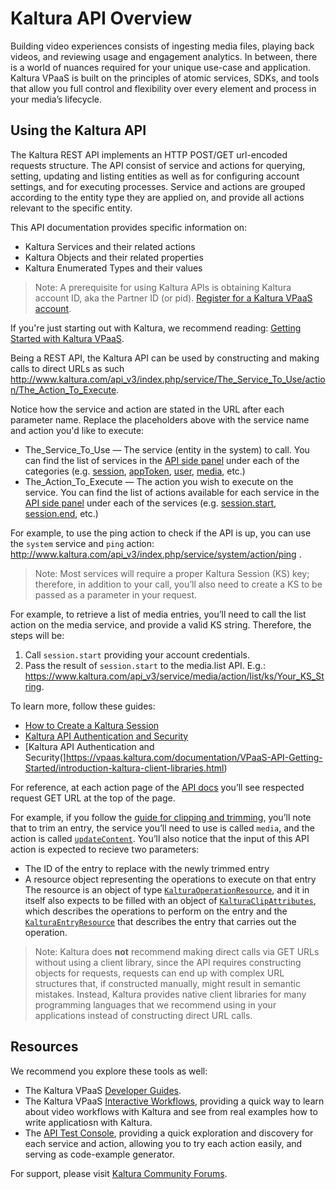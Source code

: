 # Kaltura API Overview  

Building video experiences consists of ingesting media files, playing back videos, and reviewing usage and engagement analytics. In between, there is a world of nuances required for your unique use-case and application. Kaltura VPaaS is built on the principles of atomic services, SDKs, and tools that allow you full control and flexibility over every element and process in your media’s lifecycle.

## Using the Kaltura API  

The Kaltura REST API implements an HTTP POST/GET url-encoded requests structure. The API consist of service and actions for querying, setting, updating and listing entities as well as for configuring account settings, and for executing processes. Service and actions are grouped according to the entity type they are applied on, and provide all actions relevant to the specific entity.

This API documentation provides specific information on:

* Kaltura Services and their related actions
* Kaltura Objects and their related properties
* Kaltura Enumerated Types and their values

> Note: A prerequisite for using Kaltura APIs is obtaining Kaltura account ID, aka the Partner ID (or pid).
[Register for a Kaltura VPaaS account](https://vpaas.kaltura.com/register.php?utm_source=developertools&utm_campaign=login&utm_medium=website).

If you're just starting out with Kaltura, we recommend reading: [Getting Started with Kaltura VPaaS](https://vpaas.kaltura.com/documentation/01_VPaaS-API-Getting-Started/Getting-Started-VPaaS-API.html).

Being a REST API, the Kaltura API can be used by constructing and making calls to direct URLs as such http://www.kaltura.com/api_v3/index.php/service/The_Service_To_Use/action/The_Action_To_Execute.

Notice how the service and action are stated in the URL after each parameter name. Replace the placeholders above with the service name and action you'd like to execute:

* The_Service_To_Use — The service (entity in the system) to call. You can find the list of services in the [API side panel](https://developer.kaltura.com) under each of the categories (e.g. [session]( https://developer.kaltura.com/api-docs/Generate_API_Sessions/session), [appToken]( https://developer.kaltura.com/api-docs/Generate_API_Sessions/appToken), [user]( https://developer.kaltura.com/api-docs/Search_Discover_and_Personalize/user), [media]( https://developer.kaltura.com/api-docs/Search_Discover_and_Personalize/media), etc.)
* The_Action_To_Execute — The action you wish to execute on the service. You can find the list of actions available for each service in the [API side panel](https://developer.kaltura.com) under each of the services (e.g. [session.start](https://developer.kaltura.com/api-docs/Generate_API_Sessions/session/session_start), [session.end](https://developer.kaltura.com/api-docs/Generate_API_Sessions/session/session_end), etc.)

For example, to use the ping action to check if the API is up, you can use the `system` service and `ping` action: http://www.kaltura.com/api_v3/index.php/service/system/action/ping .

> Note: Most services will require a proper Kaltura Session (KS) key; therefore, in addition to your call, you’ll also need to create a KS to be passed as a parameter in your request.

For example, to retrieve a list of media entries, you’ll need to call the list action on the media service, and provide a valid KS string. Therefore, the steps will be: 

1. Call `session.start` providing your account credentials.
2. Pass the result of `session.start` to the media.list API. E.g.: https://www.kaltura.com/api_v3/service/media/action/list/ks/Your_KS_String.

To learn more, follow these guides: 
* [How to Create a Kaltura Session](https://vpaas.kaltura.com/documentation/VPaaS-API-Getting-Started/how-to-create-kaltura-session.html)
* [Kaltura API Authentication and Security](https://vpaas.kaltura.com/documentation/VPaaS-API-Getting-Started/Kaltura_API_Authentication_and_Security.html)
* [Kaltura API Authentication and Security(]https://vpaas.kaltura.com/documentation/VPaaS-API-Getting-Started/introduction-kaltura-client-libraries.html)

For reference, at each action page of the [API docs](https://developer.kaltura.com) you’ll see respected request GET URL at the top of the page. 

For example, if you follow the [guide for clipping and trimming](https://blog.kaltura.com/server-side-clipping-and-trimming/), you’ll note that to trim an entry, the service you’ll need to use is called `media`, and the action is called [`updateContent`](https://developer.kaltura.com/api-docs/Ingest_and_Upload_Media/media/media_updateContent/). You’ll also notice that the input of this API action is expected to recieve two parameters: 

* The ID of the entry to replace with the newly trimmed entry
* A resource object representing the operations to execute on that entry
The resource is an object of type [`KalturaOperationResource`](https://developer.kaltura.com/api-docs/General_Objects/Objects/KalturaOperationResource/), and it in itself also expects to be filled with an object of [`KalturaClipAttributes`](https://developer.kaltura.com/api-docs/General_Objects/Objects/KalturaClipAttributes), which describes the operations to perform on the entry and the [`KalturaEntryResource`](https://developer.kaltura.com/api-docs/General_Objects/Objects/KalturaEntryResource/) that describes the entry that carries out the operation.

> Note: Kaltura does **not** recommend making direct calls via GET URLs without using a client library, since the API requires constructing objects for requests, requests can end up with complex URL structures that, if constructed manually, might result in semantic mistakes. Instead, Kaltura provides native client libraries for many programming languages that we recommend using in your applications instead of constructing direct URL calls.

## Resources  
We recommend you explore these tools as well:
* The Kaltura VPaaS [Developer Guides](https://vpaas.kaltura.com/documentation/01_VPaaS-API-Getting-Started/Getting-Started-VPaaS-API.html).
* The Kaltura VPaaS [Interactive Workflows](https://developer.kaltura.com/workflows), providing a quick way to learn about video workflows with Kaltura and see from real examples how to write applicatiosn with Kaltura.
* The [API Test Console](https://developer.kaltura.com/console), providing a quick exploration and discovery for each service and action, allowing you to try each action easily, and serving as code-example generator.

For support, please visit [Kaltura Community Forums](http://www.kaltura.org/forums).
